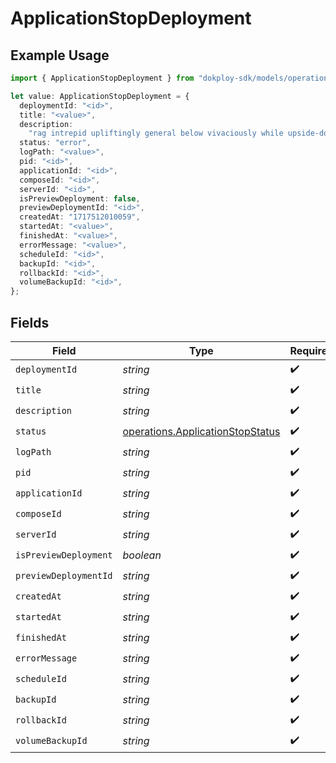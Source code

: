 # ApplicationStopDeployment

## Example Usage

```typescript
import { ApplicationStopDeployment } from "dokploy-sdk/models/operations";

let value: ApplicationStopDeployment = {
  deploymentId: "<id>",
  title: "<value>",
  description:
    "rag intrepid upliftingly general below vivaciously while upside-down yet",
  status: "error",
  logPath: "<value>",
  pid: "<id>",
  applicationId: "<id>",
  composeId: "<id>",
  serverId: "<id>",
  isPreviewDeployment: false,
  previewDeploymentId: "<id>",
  createdAt: "1717512010059",
  startedAt: "<value>",
  finishedAt: "<value>",
  errorMessage: "<value>",
  scheduleId: "<id>",
  backupId: "<id>",
  rollbackId: "<id>",
  volumeBackupId: "<id>",
};
```

## Fields

| Field                                                                                | Type                                                                                 | Required                                                                             | Description                                                                          |
| ------------------------------------------------------------------------------------ | ------------------------------------------------------------------------------------ | ------------------------------------------------------------------------------------ | ------------------------------------------------------------------------------------ |
| `deploymentId`                                                                       | *string*                                                                             | :heavy_check_mark:                                                                   | N/A                                                                                  |
| `title`                                                                              | *string*                                                                             | :heavy_check_mark:                                                                   | N/A                                                                                  |
| `description`                                                                        | *string*                                                                             | :heavy_check_mark:                                                                   | N/A                                                                                  |
| `status`                                                                             | [operations.ApplicationStopStatus](../../models/operations/applicationstopstatus.md) | :heavy_check_mark:                                                                   | N/A                                                                                  |
| `logPath`                                                                            | *string*                                                                             | :heavy_check_mark:                                                                   | N/A                                                                                  |
| `pid`                                                                                | *string*                                                                             | :heavy_check_mark:                                                                   | N/A                                                                                  |
| `applicationId`                                                                      | *string*                                                                             | :heavy_check_mark:                                                                   | N/A                                                                                  |
| `composeId`                                                                          | *string*                                                                             | :heavy_check_mark:                                                                   | N/A                                                                                  |
| `serverId`                                                                           | *string*                                                                             | :heavy_check_mark:                                                                   | N/A                                                                                  |
| `isPreviewDeployment`                                                                | *boolean*                                                                            | :heavy_check_mark:                                                                   | N/A                                                                                  |
| `previewDeploymentId`                                                                | *string*                                                                             | :heavy_check_mark:                                                                   | N/A                                                                                  |
| `createdAt`                                                                          | *string*                                                                             | :heavy_check_mark:                                                                   | N/A                                                                                  |
| `startedAt`                                                                          | *string*                                                                             | :heavy_check_mark:                                                                   | N/A                                                                                  |
| `finishedAt`                                                                         | *string*                                                                             | :heavy_check_mark:                                                                   | N/A                                                                                  |
| `errorMessage`                                                                       | *string*                                                                             | :heavy_check_mark:                                                                   | N/A                                                                                  |
| `scheduleId`                                                                         | *string*                                                                             | :heavy_check_mark:                                                                   | N/A                                                                                  |
| `backupId`                                                                           | *string*                                                                             | :heavy_check_mark:                                                                   | N/A                                                                                  |
| `rollbackId`                                                                         | *string*                                                                             | :heavy_check_mark:                                                                   | N/A                                                                                  |
| `volumeBackupId`                                                                     | *string*                                                                             | :heavy_check_mark:                                                                   | N/A                                                                                  |